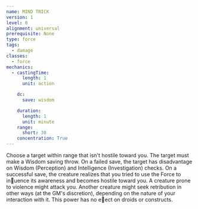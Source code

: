 ```yaml
---
name: MIND TRICK
version: 1
level: 0
alignment: universal
prerequisite: None
type: force
tags:
  - damage
classes:
  - force
mechanics:
  - castingTime:
      length: 1
      unit: action

    dc:
      save: wisdom

    duration:
      length: 1
      unit: minute
    range:
      short: 30
    concentration: True
---
```

Choose a target within range that isn't hostile toward
you. The target must make a Wisdom saving throw. On
a failed save, the target has disadvantage on Wisdom
(Perception) and Intelligence (Investigation) checks.
On a successful save, the creature realizes that you
tried to use the Force to in􀃖uence its awareness and
becomes hostile toward you. A creature prone to
violence might attack you. Another creature might seek
retribution in other ways (at the GM's discretion),
depending on the nature of your interaction with it.
This power has no e􀃠ect on droids or constructs.

    